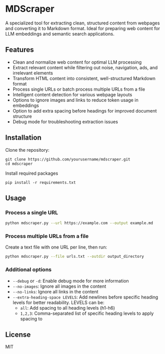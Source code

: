 # MDScraper

A specialized tool for extracting clean, structured content from webpages and converting it to Markdown format. Ideal for preparing web content for LLM embeddings and semantic search applications.

## Features

- Clean and normalize web content for optimal LLM processing
- Extract relevant content while filtering out noise, navigation, ads, and irrelevant elements
- Transform HTML content into consistent, well-structured Markdown format
- Process single URLs or batch process multiple URLs from a file
- Intelligent content detection for various webpage layouts
- Options to ignore images and links to reduce token usage in embeddings
- Option to add extra spacing before headings for improved document structure
- Debug mode for troubleshooting extraction issues

## Installation

Clone the repository:

```
git clone https://github.com/yourusername/mdscraper.git
cd mdscraper
```

Install required packages

```
pip install -r requirements.txt

```

## Usage

### Process a single URL

```bash
python mdscraper.py --url https://example.com --output example.md
```

### Process multiple URLs from a file

Create a text file with one URL per line, then run:

```bash
python mdscraper.py --file urls.txt --outdir output_directory
```

### Additional options

- `--debug` or `-d`: Enable debug mode for more information
- `--no-images`: Ignore all images in the content
- `--no-links`: Ignore all links in the content
- `--extra-heading-space LEVELS`: Add newlines before specific heading levels for better readability. LEVELS can be:
  - `all`: Add spacing to all heading levels (h1-h6)
  - `1,2,3`: Comma-separated list of specific heading levels to apply spacing to

## License

MIT
